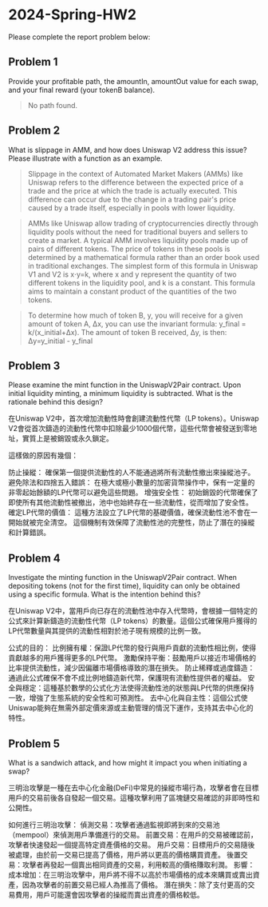 # 2024-Spring-HW2

Please complete the report problem below:

## Problem 1
Provide your profitable path, the amountIn, amountOut value for each swap, and your final reward (your tokenB balance).

> No path found.

## Problem 2
What is slippage in AMM, and how does Uniswap V2 address this issue? Please illustrate with a function as an example.

>   Slippage in the context of Automated Market Makers (AMMs) like Uniswap refers to the difference between the expected price of a trade and the price at which the trade is actually executed. This difference can occur due to the change in a trading pair's price caused by a trade itself, especially in pools with lower liquidity. 

>   AMMs like Uniswap allow trading of cryptocurrencies directly through liquidity pools without the need for traditional buyers and sellers to create a market. A typical AMM involves liquidity pools made up of pairs of different tokens. The price of tokens in these pools is determined by a mathematical formula rather than an order book used in traditional exchanges. The simplest form of this formula in Uniswap V1 and V2 is x⋅y=k, where x and y represent the quantity of two different tokens in the liquidity pool, and k is a constant. This formula aims to maintain a constant product of the quantities of the two tokens.

> To determine how much of token B, y, you will receive for a given amount of token A, Δx, you can use the invariant formula: 
y_final = k/(x_initial+Δx).
The amount of token B received, Δy, is then: 
Δy=y_initial - y_final
​

## Problem 3
Please examine the mint function in the UniswapV2Pair contract. Upon initial liquidity minting, a minimum liquidity is subtracted. What is the rationale behind this design?

在Uniswap V2中，首次增加流動性時會創建流動性代幣（LP tokens）。Uniswap V2會從首次鑄造的流動性代幣中扣除最少1000個代幣，這些代幣會被發送到零地址，實質上是被銷毀或永久鎖定。

這樣做的原因有幾個：

防止操縱： 確保第一個提供流動性的人不能通過將所有流動性撤出來操縱池子。
避免除法和四捨五入錯誤： 在極大或極小數量的加密貨幣操作中，保有一定量的非零起始餘額的LP代幣可以避免這些問題。
增強安全性： 初始銷毀的代幣確保了即使所有其他流動性被撤出，池中也始終存在一些流動性，從而增加了安全性。
確定LP代幣的價值： 這種方法設立了LP代幣的基礎價值，確保流動性池不會在一開始就被完全清空。
這個機制有效保障了流動性池的完整性，防止了潛在的操縱和計算錯誤。

## Problem 4
Investigate the minting function in the UniswapV2Pair contract. When depositing tokens (not for the first time), liquidity can only be obtained using a specific formula. What is the intention behind this?

在Uniswap V2中，當用戶向已存在的流動性池中存入代幣時，會根據一個特定的公式來計算新鑄造的流動性代幣（LP tokens）的數量。這個公式確保用戶獲得的LP代幣數量與其提供的流動性相對於池子現有規模的比例一致。

公式的目的：
比例擁有權：保證LP代幣的發行與用戶貢獻的流動性相比例，使得貢獻越多的用戶獲得更多的LP代幣。
激勵保持平衡：鼓勵用戶以接近市場價格的比率提供流動性，減少因偏離市場價格導致的潛在損失。
防止稀釋或過度鑄造：通過此公式確保不會不成比例地鑄造新代幣，保護現有流動性提供者的權益。
安全與穩定：這種基於數學的公式化方法使得流動性池的狀態與LP代幣的供應保持一致，增強了生態系統的安全性和可預測性。
去中心化與自主性：這個公式使Uniswap能夠在無需外部定價來源或主動管理的情況下運作，支持其去中心化的特性。

## Problem 5
What is a sandwich attack, and how might it impact you when initiating a swap?

三明治攻擊是一種在去中心化金融(DeFi)中常見的操縱市場行為，攻擊者會在目標用戶的交易前後各自發起一個交易。這種攻擊利用了區塊鏈交易確認的非即時性和公開性。

如何進行三明治攻擊：
偵測交易：攻擊者通過監視即將到來的交易池（mempool）來偵測用戶準備進行的交易。
前置交易：在用戶的交易被確認前，攻擊者快速發起一個提高特定資產價格的交易。
用戶交易：目標用戶的交易隨後被處理，由於前一交易已提高了價格，用戶將以更高的價格購買資產。
後置交易：攻擊者再發起一個賣出相同資產的交易，利用較高的價格賺取利潤。
影響：
成本增加：在三明治攻擊中，用戶將不得不以高於市場價格的成本來購買或賣出資產，因為攻擊者的前置交易已經人為推高了價格。
潛在損失：除了支付更高的交易費用，用戶可能還會因攻擊者的操縱而賣出資產的價格較低。

